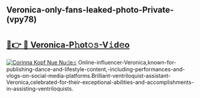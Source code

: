 ## Veronica-only-fans​-leaked-photo​-Private-(vpy78)


# <h2><a href="https://mediaupload.pro?title=Veronica&ref=git">🔗👉 🔴 Veronica-P𝚑ot𝚘𝚜-V𝚒d𝚎o</a></h2>

[![Corinna Kopf Nue Nu𝚍e𝚜](https://i.imgur.com/0qMVB7G.gif)](https://mediaupload.pro?title=Veronica&ref=git)
Online-influencer-Veronica,known-for-publishing-dance-and-lifestyle-content,-including-performances-and-vlogs-on-social-media-platforms.Brilliant-ventriloquist-assistant-Veronica,celebrated-for-their-exceptional-abilities-and-accomplishments-in-assisting-ventriloquists.  